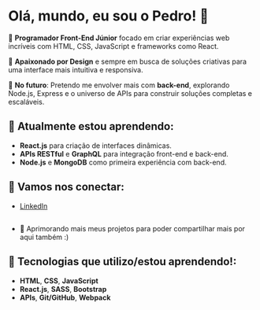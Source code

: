 # Olá, mundo, eu sou o Pedro! 👋

🔹 **Programador Front-End Júnior** focado em criar experiências web incríveis com HTML, CSS, JavaScript e frameworks como React.

🔹 **Apaixonado por Design** e sempre em busca de soluções criativas para uma interface mais intuitiva e responsiva.

🔹 **No futuro**: Pretendo me envolver mais com **back-end**, explorando Node.js, Express e o universo de APIs para construir soluções completas e escaláveis.

## 🌱 Atualmente estou aprendendo:
- **React.js** para criação de interfaces dinâmicas.
- **APIs RESTful** e **GraphQL** para integração front-end e back-end.
- **Node.js** e **MongoDB** como primeira experiência com back-end.

## 💬 Vamos nos conectar:
- [LinkedIn](https://www.linkedin.com/in/pedrofernandesx)

##
- 🔹 Aprimorando mais meus projetos para poder compartilhar mais por aqui também :)
##

## 🔧 Tecnologias que utilizo/estou aprendendo!:
- **HTML**, **CSS**, **JavaScript**
- **React.js**, **SASS**, **Bootstrap**
- **APIs**, **Git/GitHub**, **Webpack**


<!---
xomdaro/xomdaro is a ✨ special ✨ repository because its `README.md` (this file) appears on your GitHub profile.
You can click the Preview link to take a look at your changes.
--->
